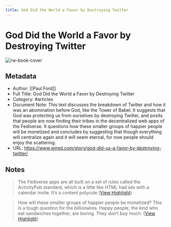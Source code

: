 ```yaml
---
title: God Did the World a Favor by Destroying Twitter
---
```

# God Did the World a Favor by Destroying Twitter

![rw-book-cover](https://media.wired.com/photos/63e6ab899f6497cd1808ac19/master/pass/ford-twitter-sq.jpg)

## Metadata
- Author: [[Paul Ford]]
- Full Title: God Did the World a Favor by Destroying Twitter
- Category: #articles
- Document Note: This text discusses the breakdown of Twitter and how it was an abomination before God, like the Tower of Babel. It suggests that God was protecting us from ourselves by destroying Twitter, and posits that people are now finding their tribes in the decentralized web apps of the Fediverse. It questions how these smaller groups of happier people will be monetized and concludes by suggesting that though everything will centralize again and it will seem eternal, for now people should enjoy the scattering.
- URL: https://www.wired.com/story/god-did-us-a-favor-by-destroying-twitter/

## Notes
> The Fediverse apps are all built on a set of rules called the ActivityPub standard, which is a little like HTML had sex with a calendar invite. It’s a content polycule ([View Highlight](https://read.readwise.io/read/01gsjdzfvpyhgk47b4yfqghcar))

> How will these smaller groups of happier people be monetized? This is a tough question for the billionaires. Happy people, the kind who eat sandwiches together, are boring. They don’t buy much. ([View Highlight](https://read.readwise.io/read/01gsje0nz2t53szvqex8ntxn6j))

